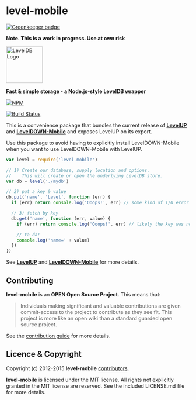 level-mobile
===========

[![Greenkeeper badge](https://badges.greenkeeper.io/Level/level-mobile.svg)](https://greenkeeper.io/)

**Note. This is a work in progress. Use at own risk**

<img alt="LevelDB Logo" height="100" src="http://leveldb.org/img/logo.svg">

**Fast & simple storage - a Node.js-style LevelDB wrapper**

[![NPM](https://nodei.co/npm/level-mobile.png)](https://nodei.co/npm/level-mobile/)

[![Build Status](https://secure.travis-ci.org/Level/level-mobile.png)](http://travis-ci.org/Level/level-mobile)

This is a convenience package that bundles the current release of **[LevelUP](https://github.com/level/levelup)** and **[LevelDOWN-Mobile](https://github.com/level/leveldown-mobile)** and exposes LevelUP on its export.

Use this package to avoid having to explicitly install LevelDOWN-Mobile when you want to use LevelDOWN-Mobile with LevelUP.

```js
var level = require('level-mobile')

// 1) Create our database, supply location and options.
//    This will create or open the underlying LevelDB store.
var db = level('./mydb')

// 2) put a key & value
db.put('name', 'Level', function (err) {
  if (err) return console.log('Ooops!', err) // some kind of I/O error

  // 3) fetch by key
  db.get('name', function (err, value) {
    if (err) return console.log('Ooops!', err) // likely the key was not found

    // ta da!
    console.log('name=' + value)
  })
})
```

See **[LevelUP](https://github.com/level/levelup)** and **[LevelDOWN-Mobile](https://github.com/level/leveldown-mobile)** for more details.

<a name="contributing"></a>
Contributing
------------

**level-mobile** is an **OPEN Open Source Project**. This means that:

> Individuals making significant and valuable contributions are given commit-access to the project to contribute as they see fit. This project is more like an open wiki than a standard guarded open source project.

See the [contribution guide](https://github.com/Level/community/blob/master/CONTRIBUTING.md) for more details.

<a name="licence"></a>
Licence &amp; Copyright
-------------------

Copyright (c) 2012-2015 **level-mobile** [contributors](https://github.com/level/community#contributors).

**level-mobile** is licensed under the MIT license. All rights not explicitly granted in the MIT license are reserved. See the included LICENSE.md file for more details.
